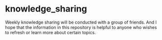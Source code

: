 # knowledge_sharing
Weekly knowledge sharing will be conducted with a group of friends. And I hope that the information in this repository is helpful to anyone who wishes to refresh or learn more about certain topics. 
